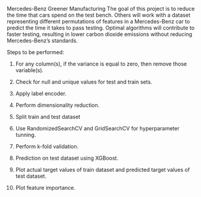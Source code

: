 Mercedes-Benz Greener Manufacturing
The goal of this project is to reduce the time that cars spend on the test bench. Others will work with a dataset representing different permutations of features in a Mercedes-Benz car to predict the time it takes to pass testing. Optimal algorithms will contribute to faster testing, resulting in lower carbon dioxide emissions without reducing Mercedes-Benz’s standards.

Steps to be performed:

1. For any column(s), if the variance is equal to zero, then remove those variable(s).

2. Check for null and unique values for test and train sets.

3. Apply label encoder.

4. Perform dimensionality reduction.

5. Split train and test dataset

6. Use RandomizedSearchCV and GridSearchCV for hyperparameter tunning.

7. Perform k-fold validation.

8. Prediction on test dataset using XGBoost.
  
9. Plot actual target values of train dataset and predicted target values of test dataset.

10. Plot feature importance.
